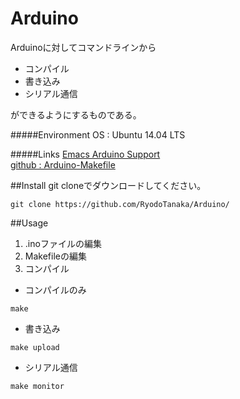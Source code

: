 # Arduino
Arduinoに対してコマンドラインから
- コンパイル
- 書き込み
- シリアル通信

ができるようにするものである。

#####Environment
OS : Ubuntu 14.04 LTS

#####Links
[Emacs Arduino Support](http://www.emacswiki.org/emacs/ArduinoSupport)  
[github : Arduino-Makefile](https://github.com/sudar/Arduino-Makefile)


##Install
git cloneでダウンロードしてください。
```
git clone https://github.com/RyodoTanaka/Arduino/
```

##Usage
1. .inoファイルの編集
2. Makefileの編集
3. コンパイル
 - コンパイルのみ
 ```
 make
 ```
 - 書き込み
 ```
 make upload
 ```
 - シリアル通信
 ```
 make monitor
 ```
